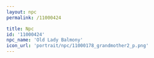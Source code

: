 ```yaml
---
layout: npc
permalink: /11000424

title: Npc
id: '11000424'
npc_name: 'Old Lady Balmony'
icon_url: 'portrait/npc/11000178_grandmother2_p.png'
---
```


